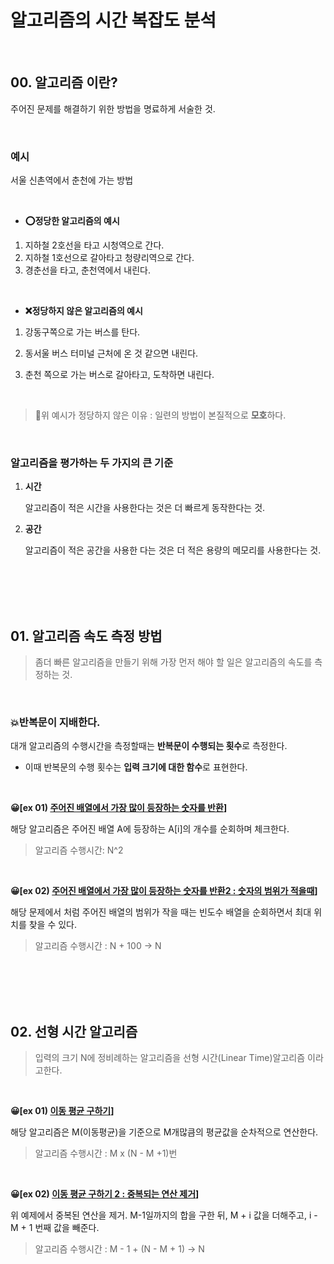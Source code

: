 # 알고리즘의 시간 복잡도 분석

</br>

## 00. 알고리즘 이란?

주어진 문제를 해결하기 위한 방법을 명료하게 서술한 것.

</br>

### 예시

서울 신촌역에서 춘천에 가는 방법  

</br>

- **⭕정당한 알고리즘의 예시**

1. 지하철 2호선을 타고 시청역으로 간다.
2. 지하철 1호선으로 갈아타고 청량리역으로 간다.
3. 경춘선을 타고, 춘천역에서 내린다.

</br>

- **❌정당하지 않은 알고리즘의 예시**

1. 강동구쪽으로 가는 버스를 탄다.

2. 동서울 버스 터미널 근처에 온 것 같으면 내린다.

3. 춘천 쪽으로 가는 버스로 갈아타고, 도착하면 내린다.

   </br>

>  🔅위 예시가 정당하지 않은 이유 : 일련의 방법이 본질적으로 **모호**하다.

</br>

### 알고리즘을 평가하는 두 가지의 큰 기준

1. **시간**

   알고리즘이 적은 시간을 사용한다는 것은 더 빠르게 동작한다는 것.

2. **공간**

   알고리즘이 적은 공간을 사용한 다는 것은 더 적은 용량의 메모리를 사용한다는 것.
   
   </br>
   
   </br>
   
   </br>
   
   </br>

## 01. 알고리즘 속도 측정 방법

> 좀더 빠른 알고리즘을 만들기 위해 가장 먼저 해야 할 일은 알고리즘의 속도를 측정하는 것.

</br>

### 💥반복문이 지배한다.

대개 알고리즘의 수행시간을 측정할때는 **반복문이 수행되는 횟수**로 측정한다.

- 이때 반복문의 수행 횟수는 **입력 크기에 대한 함수**로 표현한다.

</br>

**😀[ex 01) [주어진 배열에서 가장 많이 등장하는 숫자를 반환](https://github.com/coke05288/Algorithm/tree/master/Algo-Study/01.Algorithm-Problem-Solving-Strategy/01-01-Time_complexity_analysis/01-01-01-Introduction/01-01-01-가장많은수.cpp)]**

해당 알고리즘은 주어진 배열 A에 등장하는 A[i]의 개수를 순회하며 체크한다.

> 알고리즘 수행시간: N^2

</br>

**😀[ex 02) [주어진 배열에서 가장 많이 등장하는 숫자를 반환2 : 숫자의 범위가 적을때](https://github.com/coke05288/Algorithm/blob/master/Algo-Study/01.Algorithm-Problem-Solving-Strategy/01-01-Time_complexity_analysis/01-01-01-Introduction/01-01-01-가장많은수2.cpp)]**

해당 문제에서 처럼 주어진 배열의 범위가 작을 때는 빈도수 배열을 순회하면서 최대 위치를 찾을 수 있다.

> 알고리즘 수행시간 : N + 100 -> N

</br>

</br>

</br>

</br>

## 02. 선형 시간 알고리즘

> 입력의 크기 N에 정비례하는 알고리즘을 선형 시간(Linear Time)알고리즘 이라고한다.

</br>

**😀[ex 01) [이동 평균 구하기](https://github.com/coke05288/Algorithm/tree/master/Algo-Study/01.Algorithm-Problem-Solving-Strategy/01-01-Time_complexity_analysis/01-01-02-Linear_time_Algorithm/01-01-02-이동평균.cpp)]**

해당 알고리즘은 M(이동평균)을 기준으로 M개많큼의 평균값을 순차적으로 연산한다.

> 알고리즘 수행시간 : M x (N - M +1)번

</br>

**😀[ex 02) [이동 평균 구하기 2 : 중복되는 연산 제거](https://github.com/coke05288/Algorithm/tree/master/Algo-Study/01.Algorithm-Problem-Solving-Strategy/01-01-Time_complexity_analysis/01-01-02-Linear_time_Algorithm/01-01-02-이동평균2.cpp)]**

위 예제에서 중복된 연산을 제거.  M-1일까지의 합을 구한 뒤, M + i 값을 더해주고, i - M + 1 번째 값을 빼준다.

> 알고리즘 수행시간 : M - 1 + (N - M + 1) -> N

</br>

</br>

</br>

</br>